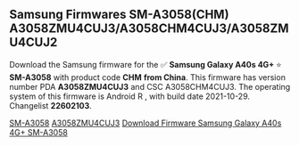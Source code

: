 <h2>Samsung Firmwares SM-A3058(CHM) A3058ZMU4CUJ3/A3058CHM4CUJ3/A3058ZMU4CUJ2</h2>
Download the Samsung firmware for the ✅ <strong>Samsung Galaxy A40s 4G+ </strong> ⭐ <strong>SM-A3058</strong> with product code <strong>CHM</strong> <strong> from China</strong>. This firmware has version number PDA <strong>A3058ZMU4CUJ3</strong> and CSC A3058CHM4CUJ3. The operating system of this firmware is Android R , with build date 2021-10-29. Changelist <strong>22602103</strong>.


[SM-A3058](https://samfirm.shop/samsung/model/SM-A3058)
[A3058ZMU4CUJ3](https://samfirm.shop/samsung/pda/A3058ZMU4CUJ3)
[Download Firmware Samsung Galaxy A40s 4G+ SM-A3058](https://samfirm.shop/samsung/firmware/469548)
